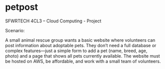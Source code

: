 # petpost
SFWRTECH 4CL3 – Cloud Computing - Project

Scenario: 

A small animal rescue group wants a basic website where volunteers can post information about adoptable pets. They don’t need a full database or complex features—just a simple form to add a pet (name, breed, age, photo) and a page that shows all pets currently available. The website must be hosted on AWS, be affordable, and work with a small team of volunteers. 
